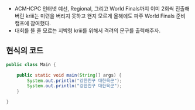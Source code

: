 
- ACM-ICPC 인터넷 예선, Regional, 그리고 World Finals까지 이미 2회씩 진출해버린 kriii는 미련을 버리지 못하고 왠지 모르게 올해에도 파주 World Finals 준비 캠프에 참여했다.  
- 대회를 뜰 줄 모르는 지박령 kriii를 위해서 격려의 문구를 출력해주자.  

## 현식의 코드  

```java
public class Main {

    public static void main(String[] args) {
        System.out.println("강한친구 대한육군");
        System.out.println("강한친구 대한육군");
    }

}

```